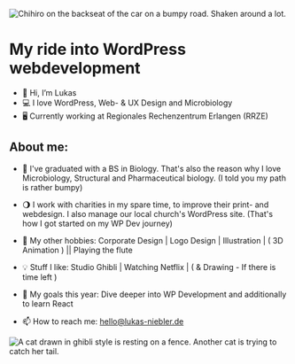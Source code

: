 ![Chihiro on the backseat of the car on a bumpy road. Shaken around a lot.](https://media4.giphy.com/media/Dc4TGF0n3mVVK/giphy.gif?cid=790b76112bf8ddb06bc808a8cb3b22222ddbcda78d715a7e&rid=giphy.gif&ct=g)

# My ride into WordPress webdevelopment

- 👋 Hi, I’m Lukas
- 💻 I love WordPress, Web- & UX Design and Microbiology
- 🖥 Currently working at Regionales Rechenzentrum Erlangen (RRZE)

## About me:
- 🌱 I've graduated with a BS in Biology. That's also the reason why I love Microbiology, Structural and Pharmaceutical biology. (I told you my path is rather bumpy)
- 🌖 I work with charities in my spare time, to improve their print- and webdesign. I also manage our local church's WordPress site. (That's how I got started on my WP Dev journey)
- 🌊 My other hobbies: Corporate Design | Logo Design | Illustration | ( 3D Animation ) || Playing the flute
- 💡 Stuff I like: Studio Ghibli | Watching Netflix | ( & Drawing - If there is time left )
- 🎯 My goals this year: Dive deeper into WP Development and additionally to learn React

- 📫 How to reach me: hello@lukas-niebler.de 

![A cat drawn in ghibli style is resting on a fence. Another cat is trying to catch her tail.](https://c.tenor.com/CIkuegBthg0AAAAC/whisper-of-the-heart-cat.gif)

<!---
lukasniebler/lukasniebler is a ✨ special ✨ repository because its `README.md` (this file) appears on your GitHub profile.
You can click the Preview link to take a look at your changes.
--->
